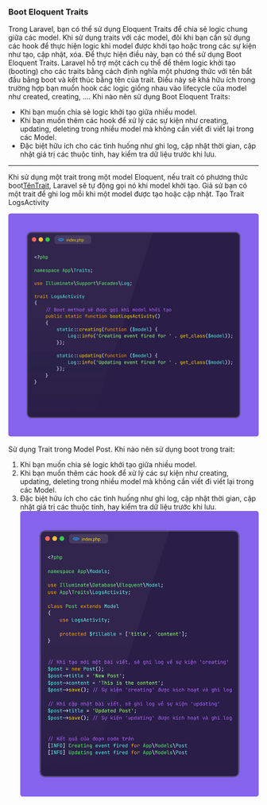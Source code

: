 ### Boot Eloquent Traits
Trong Laravel, bạn có thể sử dụng Eloquent Traits để chia sẻ logic chung giữa các model. Khi sử dụng traits với các model, đôi khi bạn cần sử dụng các hook để thực hiện logic khi model được khởi tạo hoặc trong các sự kiện như tạo, cập nhật, xóa. Để thực hiện điều này, bạn có thể sử dụng Boot Eloquent Traits.
Laravel hỗ trợ một cách cụ thể để thêm logic khởi tạo (booting) cho các traits bằng cách định nghĩa một phương thức với tên bắt đầu bằng boot và kết thúc bằng tên của trait.
Điều này sẽ khá hữu ích trong trường hợp bạn muốn hook các logic giống nhau vào lifecycle của model như created, creating, ....
Khi nào nên sử dụng Boot Eloquent Traits:
- Khi bạn muốn chia sẻ logic khởi tạo giữa nhiều model.
- Khi bạn muốn thêm các hook để xử lý các sự kiện như creating, updating, deleting trong nhiều model mà không cần viết đi viết lại trong các Model.
- Đặc biệt hữu ích cho các tình huống như ghi log, cập nhật thời gian, cập nhật giá trị các thuộc tính, hay kiểm tra dữ liệu trước khi lưu.

---
Khi sử dụng một trait trong một model Eloquent, nếu trait có phương thức boot[TênTrait](), Laravel sẽ tự động gọi nó khi model khởi tạo.
Giả sử bạn có một trait để ghi log mỗi khi một model được tạo hoặc cập nhật.
Tạo Trait LogsActivity

![Alt text](../images/Model/trait1.jpg)

Sử dụng Trait trong Model Post.
Khi nào nên sử dụng boot trong trait:
1. Khi bạn muốn chia sẻ logic khởi tạo giữa nhiều model.
2. Khi bạn muốn thêm các hook để xử lý các sự kiện như creating, updating, deleting trong nhiều model mà không cần viết đi viết lại trong các Model.
3. Đặc biệt hữu ích cho các tình huống như ghi log, cập nhật thời gian, cập nhật giá trị các thuộc tính, hay kiểm tra dữ liệu trước khi lưu.
![Alt text](../images/Model/trait2.jpg)
